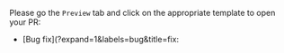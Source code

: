 Please go the `Preview` tab and click on the appropriate template to open your PR:

* [Bug fix](?expand=1&labels=bug&title=fix: <Title>&template=fix.md)
* [Feature](?expand=1&labels=enhancement&title=feat: <Title>&template=feat.md)

